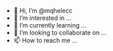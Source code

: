 - 👋 Hi, I’m @mqhelecc
- 👀 I’m interested in ...
- 🌱 I’m currently learning ...
- 💞️ I’m looking to collaborate on ...
- 📫 How to reach me ...

<!---
mqhelecc/mqhelecc is a ✨ special ✨ repository because its `README.md` (this file) appears on your GitHub profile.
You can click the Preview link to take a look at your changes.
--->

